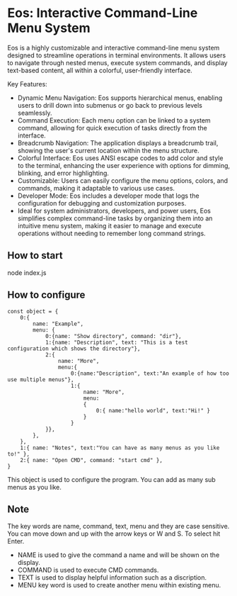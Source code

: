 # Eos: Interactive Command-Line Menu System
Eos is a highly customizable and interactive command-line menu system designed to streamline operations in terminal environments. It allows users to navigate through nested menus, execute system commands, and display text-based content, all within a colorful, user-friendly interface.

Key Features:
- Dynamic Menu Navigation: Eos supports hierarchical menus, enabling users to drill down into submenus or go back to previous levels seamlessly.
- Command Execution: Each menu option can be linked to a system command, allowing for quick execution of tasks directly from the interface.
- Breadcrumb Navigation: The application displays a breadcrumb trail, showing the user's current location within the menu structure.
- Colorful Interface: Eos uses ANSI escape codes to add color and style to the terminal, enhancing the user experience with options for dimming, blinking, and error highlighting.
- Customizable: Users can easily configure the menu options, colors, and commands, making it adaptable to various use cases.
- Developer Mode: Eos includes a developer mode that logs the configuration for debugging and customization purposes.
- Ideal for system administrators, developers, and power users, Eos simplifies complex command-line tasks by organizing them into an intuitive menu system, making it easier to manage and execute operations without needing to remember long command strings.

## How to start
node index.js

## How to configure
````
const object = {
    0:{ 
        name: "Example", 
        menu: {
            0:{name: "Show directory", command: "dir"},
            1:{name: "Description", text: "This is a test configuration which shows the directory"},
            2:{
                name: "More", 
                menu:{
                	0:{name:"Description", text:"An example of how too use multiple menus"},
                    1:{
                        name: "More", 
                        menu:
                        {
                            0:{ name:"hello world", text:"Hi!" }
                        }
                    }
            }},
        }, 
    },
    1:{ name: "Notes", text:"You can have as many menus as you like to!" },
    2:{ name: "Open CMD", command: "start cmd" },
}
````
This object is used to configure the program. You can add as many sub menus as you like.

## Note
The key words are name, command, text, menu and they are case sensitive.
You can move down and up with the arrow keys or W and S. To select hit Enter.

- NAME is used to give the command a name and will be shown on the display.
- COMMAND is used to execute CMD commands.
- TEXT is used to display helpful information such as a discription.
- MENU key word is used to create another menu within existing menu.